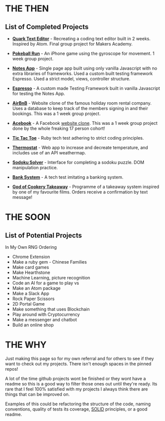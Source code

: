 # THE THEN

## List of Completed Projects

* [**Quark Text Editor**](https://github.com/puyanwei/Quark-Text-Editor) - Recreating a coding text editor built in 2 weeks. Inspired by Atom. Final group project for Makers Academy.

* [**Pokeball Run**](https://github.com/puyanwei/Pokeball-Run) - An iPhone game using the gyroscope for movement. 1 week group project.

* [**Notes App**](https://github.com/puyanwei/Notes-App-SPA) - Single page app built using only vanilla Javascript with no extra libraries of frameworks. Used a custom built testing framework Espresso. Used a strict model, views, controller structure.
* [**Espresso**](https://github.com/puyanwei/espresso) - A custom made Testing Framework built in vanilla Javascript for testing the Notes App.

* [**AirBnB**](https://github.com/puyanwei/Dr-PJs-Makers-Airbnb) - Website clone of the famous holiday room rental company. Uses a database to keep track of the members signing in and their bookings. This was a 1 week group project.

* [**Acebook**](https://github.com/puyanwei/acebook-bluejuly2017) - A Facebook [website clone](https://acebook-bluejuly.herokuapp.com). This was a 1 week group project done by the whole freaking 17 person cohort!

* [**Tic Tac Toe**](https://github.com/puyanwei/tic-tac-toe) - Ruby tech test adhering to strict coding principles.

* [**Thermostat**](https://github.com/puyanwei/thermostat) - Web app to increase and decreate temperature, and includes use of an API weathermap.

* [**Sodoku Solver**](https://github.com/puyanwei/soduku-solver) - Interface for completing a sodoku puzzle. DOM manipulation practice.

* [**Bank System**](https://github.com/puyanwei/bank-tech-test) - A tech test imitating a banking system.

* [**God of Cookery Takeaway**](https://github.com/puyanwei/The-God-of-Cookery-Takeaway) - Programme of a takeaway system inspired by one of my favourite films. Orders receive a confirmation by text message!

# THE SOON

## List of Potential Projects

In My Own RNG Ordering

* Chrome Extension
* Make a ruby gem - Chinese Families
* Make card games
* Make Hearthstone
* Machine Learning, picture recognition
* Code an AI for a game to play vs
* Make an Atom package
* Make a Slack App
* Rock Paper Scissors
* 2D Portal Game
* Make something that uses Blockchain
* Play around with Cryptocurrency
* Make a messenger and chatbot
* Build an online shop

# THE WHY

Just making this page so for my own referral and for others to see if they want to check out my projects. There isn't enough spaces in the pinned repos!

A lot of the time github projects wont be finished or they wont have a readme so this is a good way to filter those ones out until they're ready. Its rare that I feel 100% satisfied with my projects I always think there are things that can be improved on.

Examples of this could be refactoring the structure of the code, naming conventions, quality of tests its coverage, [SOLID](<https://en.wikipedia.org/wiki/SOLID_(object-oriented_design)>) principles, or a good readme.
